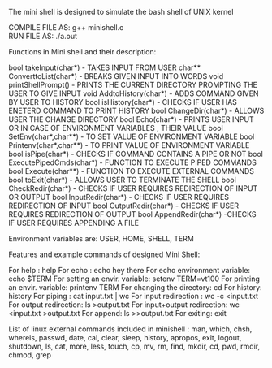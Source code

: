 The mini shell is designed to simulate the bash shell of UNIX kernel <br/>

COMPILE FILE AS:      g++ minishell.c <br/>
RUN FILE AS:          ./a.out <br/>

Functions in Mini shell and their description:<br/>

bool takeInput(char*) - TAKES INPUT FROM USER
char** ConverttoList(char*) - BREAKS GIVEN INPUT INTO WORDS 
void printShellPrompt() - PRINTS THE CURRENT DIRECTORY PROMPTING THE USER TO GIVE INPUT
void AddtoHistory(char*) - ADDS COMMAND GIVEN BY USER TO HISTORY
bool isHistory(char*) - CHECKS IF USER HAS ENETERD COMMAND TO PRINT HISTORY
bool ChangeDir(char*) - ALLOWS USER THE CHANGE DIRECTORY
bool Echo(char*) -     PRINTS USER INPUT OR IN CASE OF ENVIRONMENT VARIABLES , THEIR VALUE 
bool SetEnv(char*,char**) - TO SET VALUE OF ENVIRONMENT VARIABLE
bool Printenv(char*,char**) - TO PRINT VALUE OF ENVIRONMENT VARIABLE
bool isPipe(char*) - CHECKS IF COMMAND CONTAINS A PIPE OR NOT
bool ExecutePipedCmds(char*) - FUNCTION TO EXECUTE PIPED COMMANDS 
bool Execute(char**) - FUNCTION TO EXECUTE EXTERNAL COMMANDS
bool toExit(char*) - ALLOWS USER TO TERMINATE THE SHELL 
bool CheckRedir(char*) - CHECKS IF USER REQUIRES REDIRECTION OF INPUT OR OUTPUT
bool InputRedir(char*) - CHECKS IF USER REQUIRES REDIRECTION OF INPUT 
bool OutputRedir(char*) - CHECKS IF USER REQUIRES REDIRECTION OF OUTPUT
bool AppendRedir(char*) -CHECKS IF USER REQUIRES APPENDING A FILE

Environment variables are: USER, HOME, SHELL, TERM

Features and example commands of designed Mini Shell:

For help :                       help
For echo :                       echo hey there
For echo environment variable:   echo $TERM
For setting an envir. variable:  setenv TERM=vt100
For printing an envir. variable: printenv TERM
For changing the directory:      cd
For history:                     history
For piping :                     cat input.txt | wc
For input redirection :          wc -c <input.txt      
For output redirection:          ls >output.txt
For input+output redirection:    wc <input.txt >output.txt
For append:                      ls >>output.txt
For exiting:                     exit

List of linux external commands included in  minishell :
man, which, chsh, whereis, passwd, date, cal, clear, sleep, history, apropos, exit, logout, shutdown, ls, cat, more, less, touch, cp, mv, rm, find, mkdir, cd, pwd, rmdir, chmod, grep
